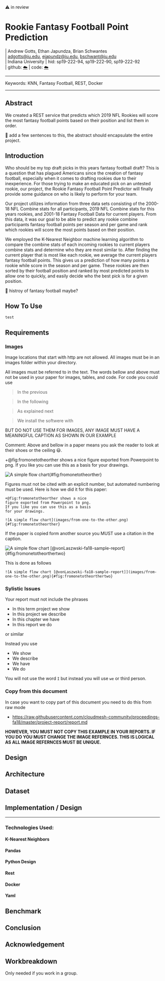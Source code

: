:warning: in review 

# Rookie Fantasy Football Point Prediction

| Andrew Gotts, Ethan Japundza, Brian Schwantes  
| adgotts@iu.edu, ejapundz@iu.edu, bschwant@iu.edu  
| Indiana University
| hid: sp19-222-94, sp19-222-90, sp19-222-92  
| github: [:cloud:](https://github.com/cloudmesh-community/proceedings-fa18/blob/master/project-report/report.md)
| code: [:cloud:](https://github.com/cloudmesh-community/proceedings-fa18/blob/master/project-code)


---

Keywords: KNN, Fantasy Football, REST, Docker

---

## Abstract

We created a REST service that predicts which 2019 NFL Rookies will score the most fantasy football points based on their position and list them in order. 

:wave: add a few sentences to this, the abstract should encapsulate the entire project. 

## Introduction

Who should be my top draft picks in this years fantasy football draft? This is a question that has plagued Americans since the creation of fantasy football, especially when it comes to drafting rookies due to their inexperience. For those trying to make an educated pick on an untested rookie, our project, the Rookie Fantasy Football Point Predictor will finally provide some guidance on who is likely to perform for your team.	 

Our project utilizes information from three data sets consisting of the 2000-18 NFL Combine stats for all participants, 2019 NFL Combine stats for this years rookies, and 2001-18 Fantasy Football Data for current players. From this data, it was our goal to be able to predict any rookie combine participants fantasy football points per season and per game and rank which rookies will score the most points based on their position. 

We employed the K-Nearest Neighbor machine learning algorithm to compare the combine stats of each incoming rookies to current players combine stats and determine who they are most similar to. After finding the current player that is most like each rookie, we average the current players fantasy football points. This gives us a prediction of how many points a rookie while score in the season and per game.  These rookies are then sorted by their football position and ranked by most predicted points to allow one to quickly, and easily decide who the best pick is for a given position.

:wave: histroy of fantasy football maybe?


## How To Use
```
test
```
## Requirements


### Images

Image locations that start with http are not allowed. All images must be in an images folder within your directory.

All images must be referred to in the text. The words bellow and above
must not be used in your paper for images, tables, and code. For code you could use 

> In the previous

> In the following 

> As explained next

> We install the softwere with

BUT DO NOT USE THEM FOR IMAGES, ANY IMAGE MUST HAVE A MEANINGFUL CAPTION AS SHOWN IN OUR EXAMPLE

Comment: Above and bellow in a paper means you ask the reader to look at their shoes or the ceiling :smiley:.

+@fig:fromonetotheorther shows a nice figure exported from Powerpoint
to png. If you like you can use this as a basis for your drawings.

![A simple flow chart](images/from-one-to-the-other.png){#fig:fromonetotheorther}

Figures must not be cited with an explicit number, but automated
numbering must be used. Here is how we did it for this paper:

```
+@fig:fromonetotheorther shows a nice
figure exported from Powerpoint to png.
If you like you can use this as a basis
for your drawings.

![A simple flow chart](images/from-one-to-the-other.png){#fig:fromonetotheorther}
```

If the paper is copied form another source you MUST use a citation in the caption. 

![A simple flow chart [@vonLaszwski-fa18-sample-report]](images/from-one-to-the-other.png){#fig:fromonetotheorthertwo}

This is done as follows

```
![A simple flow chart [@vonLaszwski-fa18-sample-report]](images/from-one-to-the-other.png){#fig:fromonetotheorthertwo}
```

### Sylistic Issues

Your report must not include the phrases


* In this term project we show
* In this project we describe
* In this chapter we have
* In this report we do

or similar

Instead you use

* We show
* We describe
* We have
* We do

You will not use the word `I` but instead you will use `we` or third person.



### Copy from this document

In case you want to copy part of this document you need to do this from raw mode

* <https://raw.githubusercontent.com/cloudmesh-community/proceedings-fa18/master/project-report/report.md>

**HOWEVER, YOU MUST NOT COPY THIS EXAMPLE IN YOUR REPORTS. IF YOU DO YOU MUST
CHANGE THE IMAGE REFERNCES. THIS IS LOGICAL AS ALL IMAGE REFERNCES
MUST BE UNIQUE.**


## Design 

## Architecture

## Dataset

## Implementation / Design
---
### Technologies Used:

#### K-Nearest Neighbors
#### Pandas
#### Python Design
#### Rest
#### Docker
#### Yaml

## Benchmark

## Conclusion

## Acknowledgement

## Workbreakdown

Only needed if you work in a group.

